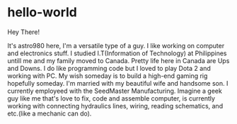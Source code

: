 # hello-world


Hey There!

It's astro980 here, I'm a versatile type of a guy. I like working on computer and electronics stuff. I studied I.T(Information of Technology) at Philippines untill me and my family moved to Canada. Pretty life here in Canada are Ups and Downs. I do like programming code but I loved to play Dota 2 and working with PC. My wish someday is to build a high-end gaming rig hopefully someday. I'm married with my beautiful wife and handsome son. I currently employeed with the SeedMaster Manufacturing. Imagine a geek guy like me that's love to fix, code and assemble computer, is currently working with connecting hydraulics lines, wiring, reading schematics, and etc.(like a mechanic can do).
